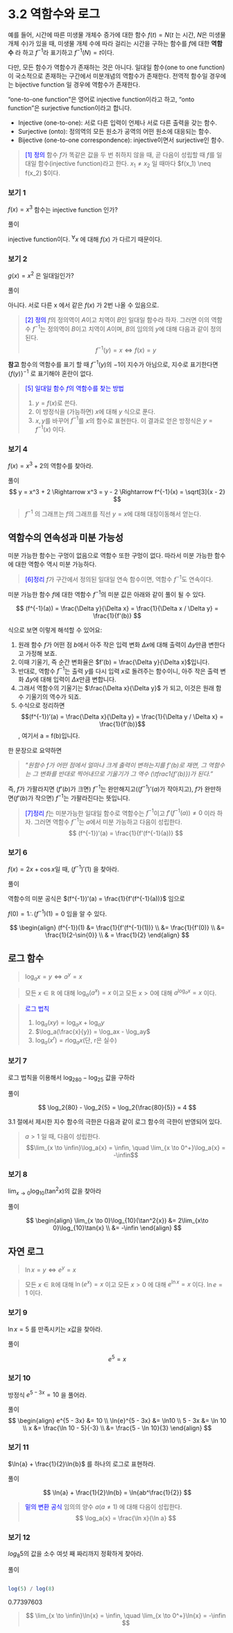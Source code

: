 
# 3.2 역함수와 로그

예를 들어, 시간에 따른 미생물 개체수 증가에 대한 함수 $f(t) = N$($t$ 는 시간, $N$은 미생물 개체 수)가 있을 때, 미생물 개체 수에 따라 걸리는 시간을 구하는 함수를 $f$에 대한 **역함수** 라 하고 $f^{-1}$라 표기하고 $f^{-1}(N) = t$이다.

다만, 모든 함수가 역함수가 존재하는 것은 아니다. 일대일 함수(one to one function)이 국소적으로 존재하는 구간에서 미분개념의 역함수가 존재한다. 전역적 함수일 경우에는 bijective function 일 경우에 역함수가 존재한다.

“one-to-one function”은 영어로 injective function이라고 하고, “onto function”은 surjective function이라고 합니다.
-	Injective (one-to-one): 서로 다른 입력이 언제나 서로 다른 출력을 갖는 함수.
-	Surjective (onto): 정의역의 모든 원소가 공역의 어떤 원소에 대응되는 함수.
-	Bijective (one-to-one correspondence): injective이면서 surjective인 함수.

> <span style="color:blue">[1] 정의</span> 함수 $f$가 똑같은 값을 두 번 취하지 않을 때, 곧 다음이 성립할 때 $f$를 일대일 함수(injective function)라고 한다.
>$x_1 \neq x_2$ 일 때마다 $f(x_1) \neq f(x_2) $이다.

### 보기 1
$f(x) = x^3$ 함수는 injective function 인가?

풀이

injective function이다. $^\forall x$ 에 대해 $f(x)$ 가 다르기 때문이다.

### 보기 2
$g(x) = x^2$ 은 일대일인가?

풀이

아니다. 서로 다른 x 에서 같은 $f(x)$ 가 2번 나올 수 있음으로.

><span style="color:blue">[2] 정의</span> $f$의 정의역이 $A$이고 치역이 $B$인 일대일 함수라 하자. 그러면 이의 역함수 $f^{-1}$는 정의역이 $B$이고 치역이 $A$이며, $B$의 임의의 $y$에 대해 다음과 같이 정의된다.
> $$f^{-1}(y) = x \Leftrightarrow f(x) = y$$

**참고**
함수의 역함수를 표기 할 때 $f^{-1}(y)$의 $-1$이 지수가 아님으로, 지수로 표기한다면 $\{f(y)\}^{-1}$ 로 표기해야 혼란이 없다.

> <span style="color:blue">[5] 일대일 함수 $f$의 역함수를 찾는 방법</span>
> 1. $y = f(x)$로 쓴다.
> 2. 이 방정식을 (가능하면) $x$에 대해 $y$ 식으로 푼다.
> 3. $x, y$를 바꾸어 $f^{-1}$를 $x$의 함수로 표현한다. 이 결과로 얻은 방정식은 $y=f^{-1}(x)$ 이다.

### 보기 4
$f(x) = x^3 + 2$의 역함수를 찾아라.

풀이
$$
y = x^3 + 2 \Rightarrow x^3 = y - 2 \Rightarrow f^{-1}(x) = \sqrt[3]{x - 2}
$$

> $f^{-1}$ 의 그래프는 $f$의 그래프를 직선 $y=x$에 대해 대칭이동해서 얻는다.

## 역함수의 연속성과 미분 가능성

미분 가능한 함수는 구멍이 없음으로 역함수 또한 구멍이 없다. 따라서 미분 가능한 함수에 대한 역함수 역시 미분 가능하다.

><span style="color:blue">[6]정리</span> $f$가 구간에서 정의된 일대일 연속 함수이면, 역함수 $f^{-1}$도 연속이다.

미분 가능한 함수 $f$에 대한 역함수 $f^{-1}$의 미분 값은 아래와 같이 풀이 될 수 있다.


$$
(f^{-1}(a)) = \frac{\Delta y}{\Delta x} = \frac{1}{\Delta x / \Delta y} = \frac{1}{f'(b)}
$$

식으로 보면 이렇게 해석할 수 있어요:
1. 원래 함수 $f$가 어떤 점 $b$에서 아주 작은 입력 변화 $\Delta x$에 대해 출력이 $\Delta y$만큼 변한다고 가정해 보죠.
2.	이때 기울기, 즉 순간 변화율은 $f’(b) = \frac{\Delta y}{\Delta x}$입니다.
3.	반대로, 역함수 $f^{-1}$는 출력 $y$를 다시 입력 $x$로 돌려주는 함수이니, 아주 작은 출력 변화 $\Delta y$에 대해 입력이 $\Delta x$만큼 변합니다.
4.	그래서 역함수의 기울기는 $\frac{\Delta x}{\Delta y}$ 가 되고, 이것은 원래 함수 기울기의 역수가 되죠.
5.	수식으로 정리하면
$$(f^{-1})’(a)
= \frac{\Delta x}{\Delta y}
= \frac{1}{\Delta y / \Delta x}
= \frac{1}{f’(b)}$$, 여기서 a = f(b)입니다.

한 문장으로 요약하면

> _"원함수 f가 어떤 점에서 얼마나 크게 출력이 변하는지를 f’(b)로 재면, 그 역함수는 그 변화를 반대로 찍어내므로 기울기가 그 역수 \(\tfrac1{f’(b)}\)가 된다.”_

즉, $f$가 가팔라지면 ($f’(b)$가 크면) $f^{-1}$는 완만해지고($(f^{-1})’(a)$가 작아지고), $f$가 완만하면($f’(b)$가 작으면) $f^{-1}$는 가팔라진다는 뜻입니다.

><span style="color:blue">[7]정리</span> $f$는 미분가능한 일대일 함수로 역함수는 $f^{-1}$이고 $f'(f^{-1}(a)) \neq 0$ 이라 하자. 그러면 역함수 $f^{-1}$는 $a$에서 미분 가능하고 다음이 성립한다.
> $$
(f^{-1})'(a) = \frac{1}{f'(f^{-1}(a))}
$$


### 보기 6
$f(x) = 2x + \cos{x}$일 때, $(f^{-1})'(1)$ 을 찾아라.

풀이

역함수의 미분 공식은 $(f^{-1})'(a) = \frac{1}{f'(f^{-1}(a))}$ 임으로 

$f(0) = 1 \therefore (f^{-1})(1) = 0$ 임을 알 수 있다.

$$
\begin{align}
(f^{-1})(1) &= \frac{1}{f'(f^{-1}(1))} \\
&= \frac{1}{f'(0)} \\
&= \frac{1}{2-\sin{0}} \\
& = \frac{1}{2}
\end{align}
$$

## 로그 함수

> $\log_{a}x = y \Leftrightarrow a^y = x$

> 모든 $x \in \mathbb{R}$ 에 대해 $\log_a{(a^x)} = x$ 이고
> 모든 $x > 0$에 대해 $a^{\log_ax} = x$ 이다.

> <span style="color:blue">로그 법칙</span> 
> 1. $\log_a(xy) = \log_ax + \log_ay$
> 2. $\log_a(\frac{x}{y}) = \log_ax - \log_ay$
> 3. $\log_a(x^r) = r\log_ax$(단, r은 실수)

### 보기 7

로그 법칙을 이용해서 $\log_280 - \log_25$ 값을 구하라 

풀이

$$
\log_2{80} - \log_2{5} = \log_2{\frac{80}{5}} = 4
$$

3.1 절에서 제시한 지수 함수의 극한은 다음과 같이 로그 함수의 극한이 반영되어 있다.
> $a>1$ 일 때, 다음이 성립한다.
> $$\lim_{x \to \infin}\log_a{x} = \infin, \quad \lim_{x \to 0^+}\log_a{x} = -\infin$$

### 보기 8

$\lim_{x\to 0}\log_{10}(\tan^2{x})$의 값을 찾아라

풀이

$$
\begin{align}
\lim_{x \to 0}\log_{10}(\tan^2{x}) &= 2\lim_{x\to 0}\log_{10}\tan{x} \\
&= -\infin
\end{align}
$$  

## 자연 로그

> $\ln{x} = y \Leftrightarrow e^y = x$

> 모든 $x \in \mathbb{R}$에 대해 $\ln({e^x}) = x$ 이고
> 모든 $x > 0$ 에 대해 $e^{\ln{x}} = x$ 이다.
> $\ln{e} = 1$ 이다.

### 보기 9

$\ln{x} = 5$ 를 만족시키는 $x$값을 찾아라.

풀이

$$
e^5 = x
$$

### 보기 10

방정식 $e^{5 - 3x} = 10$ 을 풀어라.

풀이
$$
\begin{align}
e^{5 - 3x} &= 10 \\
\ln{e}^{5 - 3x} &= \ln10 \\
5 - 3x &= \ln 10 \\
x &= \frac{\ln 10 - 5}{-3} \\
 &= \frac{5 - \ln 10}{3}
\end{align}
$$

### 보기 11

$\ln{a} + \frac{1}{2}\ln{b}$ 를 하나의 로그로 표현하라.

풀이 

$$
\ln{a} + \frac{1}{2}\ln{b} = \ln{ab^\frac{1}{2}}
$$

> <span style="color:blue">밑의 변환 공식</span> 임의의 양수 $a(a \neq 1)$ 에 대해 다음이 성립한다.
> $$
\log_a{x} = \frac{\ln x}{\ln a}
$$

### 보기 12

$log_8{5}$의 값을 소수 여섯 째 짜리까지 정확하게 찾아라.

풀이
```julia

log(5) / log(8)

```

0.77397603

> $$
\lim_{x \to \infin}\ln{x} = \infin, \quad \lim_{x \to 0^+}\ln{x} = -\infin
$$

